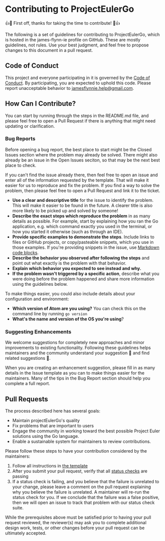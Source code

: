 ---
---
# Contributing to ProjectEulerGo

👍🎉 First off, thanks for taking the time to contribute! 🎉👍

The following is a set of guidelines for contributing to ProjectEulerGo, which is hosted in the james-flynn-ie profile on GitHub. These are mostly guidelines, not rules. Use your best judgment, and feel free to propose changes to this document in a pull request.


## Code of Conduct
This project and everyone participating in it is governed by the [Code of Conduct](https://james-flynn-ie.github.io/projectEulerGo/CODE_OF_CONDUCT.html). By participating, you are expected to uphold this code. Please report unacceptable behavior to jamesflynnie.help@gmail.com.

## How Can I Contribute?
You can start by running through the steps in the README.md file, and please feel free to open a Pull Request if there is anything that might need updating or clarification.

### Bug Reports
Before opening a bug report, the best place to start might be the Closed Issues section where the problem may already be solved. There might also already be an issue in the Open Issues seciton, so that may be the next best place to check.

If you can't find the issue already there, then feel free to open an issue and enter all of the information requested by the template. That will make it easier for us to reproduce and fix the problem.
If you find a way to solve the problem, then please feel free to open a Pull Request and link it to the ticket.

* **Use a clear and descriptive title** for the issue to identify the problem. This will make it easier to be found in the future. A clearer title is also more likely to be picked up and solved by someone!
* **Describe the exact steps which reproduce the problem** in as many details as possible. For example, start by explaining how you ran the Go application, e.g. which command exactly you used in the terminal, or how you started it otherwise (such as through an IDE).
* **Provide specific examples to demonstrate the steps**. Include links to files or GitHub projects, or copy/pasteable snippets, which you use in those examples. If you're providing snippets in the issue, use [Markdown code blocks](https://help.github.com/articles/markdown-basics/#multiple-lines).
* **Describe the behavior you observed after following the steps** and point out what exactly is the problem with that behavior.
* **Explain which behavior you expected to see instead and why.**
* **If the problem wasn't triggered by a specific action**, describe what you were doing before the problem happened and share more information using the guidelines below.

To make things easier, you could also include details about your configuration and environment:
* **Which version of Atom are you using?** You can check this on the command line by running ```go version```
* **What's the name and version of the OS you're using**?

### Suggesting Enhancements
We welcome suggestions for completely new approaches and minor improvements to existing functionality. Following these guidelines helps maintainers and the community understand your suggestion :pencil: and find related suggestions :mag_right:.

When you are creating an enhancement suggestion, please fill in as many details in the Issue template as you can to make things easier for the maintainers. Many of the tips in the Bug Report section should help you complete a full report.

## Pull Requests

The process described here has several goals:

- Maintain projectEulerGo's quality
- Fix problems that are important to users
- Engage the community in working toward the best possible Project Euler solutions using the Go language.
- Enable a sustainable system for maintainers to review contributions.

Please follow these steps to have your contribution considered by the maintainers:

1. Follow all instructions in [the template](PULL_REQUEST_TEMPLATE.md)
2. After you submit your pull request, verify that all [status checks](https://help.github.com/articles/about-status-checks/) are passing 
3. If a status check is failing, and you believe that the failure is unrelated to your change, please leave a comment on the pull request explaining why you believe the failure is unrelated. A maintainer will re-run the status check for you. If we conclude that the failure was a false positive, then we will open an issue to track that problem with our status check suite.

While the prerequisites above must be satisfied prior to having your pull request reviewed, the reviewer(s) may ask you to complete additional design work, tests, or other changes before your pull request can be ultimately accepted.
